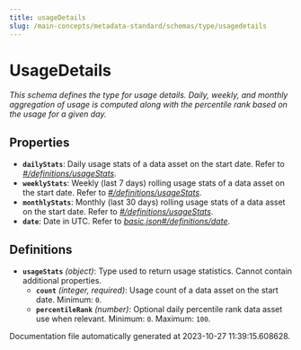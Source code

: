 ```yaml
---
title: usageDetails
slug: /main-concepts/metadata-standard/schemas/type/usagedetails
---
```


# UsageDetails

*This schema defines the type for usage details. Daily, weekly, and monthly aggregation of usage is computed along with the percentile rank based on the usage for a given day.*

## Properties

- **`dailyStats`**: Daily usage stats of a data asset on the start date. Refer to *[#/definitions/usageStats](#definitions/usageStats)*.
- **`weeklyStats`**: Weekly (last 7 days) rolling usage stats of a data asset on the start date. Refer to *[#/definitions/usageStats](#definitions/usageStats)*.
- **`monthlyStats`**: Monthly (last 30 days) rolling usage stats of a data asset on the start date. Refer to *[#/definitions/usageStats](#definitions/usageStats)*.
- **`date`**: Date in UTC. Refer to *[basic.json#/definitions/date](#sic.json#/definitions/date)*.
## Definitions

- <a id="definitions/usageStats"></a>**`usageStats`** *(object)*: Type used to return usage statistics. Cannot contain additional properties.
  - **`count`** *(integer, required)*: Usage count of a data asset on the start date. Minimum: `0`.
  - **`percentileRank`** *(number)*: Optional daily percentile rank data asset use when relevant. Minimum: `0`. Maximum: `100`.


Documentation file automatically generated at 2023-10-27 11:39:15.608628.

